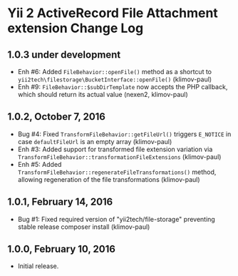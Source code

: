Yii 2 ActiveRecord File Attachment extension Change Log
=======================================================

1.0.3 under development
-----------------------

- Enh #6: Added `FileBehavior::openFile()` method as a shortcut to `yii2tech\filestorage\BucketInterface::openFile()` (klimov-paul)
- Enh #9: `FileBehavior::$subDirTemplate` now accepts the PHP callback, which should return its actual value (nexen2, klimov-paul)


1.0.2, October 7, 2016
----------------------

- Bug #4: Fixed `TransformFileBehavior::getFileUrl()` triggers `E_NOTICE` in case `defaultFileUrl` is an empty array (klimov-paul)
- Enh #3: Added support for transformed file extension variation via `TransformFileBehavior::transformationFileExtensions` (klimov-paul)
- Enh #5: Added `TransformFileBehavior::regenerateFileTransformations()` method, allowing regeneration of the file transformations (klimov-paul)


1.0.1, February 14, 2016
------------------------

- Bug #1: Fixed required version of "yii2tech/file-storage" preventing stable release composer install (klimov-paul)


1.0.0, February 10, 2016
------------------------

- Initial release.
